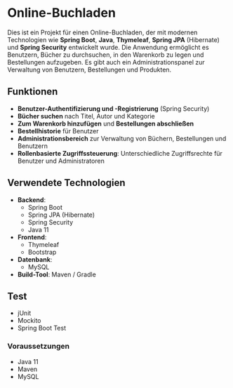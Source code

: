 # Online-Buchladen

Dies ist ein Projekt für einen Online-Buchladen, der mit modernen Technologien wie **Spring Boot**, **Java**, **Thymeleaf**, **Spring JPA** (Hibernate) und **Spring Security** entwickelt wurde. Die Anwendung ermöglicht es Benutzern, Bücher zu durchsuchen, in den Warenkorb zu legen und Bestellungen aufzugeben. Es gibt auch ein Administrationspanel zur Verwaltung von Benutzern, Bestellungen und Produkten.

## Funktionen

- **Benutzer-Authentifizierung und -Registrierung** (Spring Security)
- **Bücher suchen** nach Titel, Autor und Kategorie
- **Zum Warenkorb hinzufügen** und **Bestellungen abschließen**
- **Bestellhistorie** für Benutzer
- **Administrationsbereich** zur Verwaltung von Büchern, Bestellungen und Benutzern
- **Rollenbasierte Zugriffssteuerung**: Unterschiedliche Zugriffsrechte für Benutzer und Administratoren

## Verwendete Technologien

- **Backend**:
  - Spring Boot
  - Spring JPA (Hibernate)
  - Spring Security
  - Java 11
- **Frontend**:
  - Thymeleaf
  - Bootstrap
- **Datenbank**:
  - MySQL
- **Build-Tool**: Maven / Gradle

## Test
  - jUnit
  - Mockito
  - Spring Boot Test

### Voraussetzungen

- Java 11
- Maven
- MySQL

